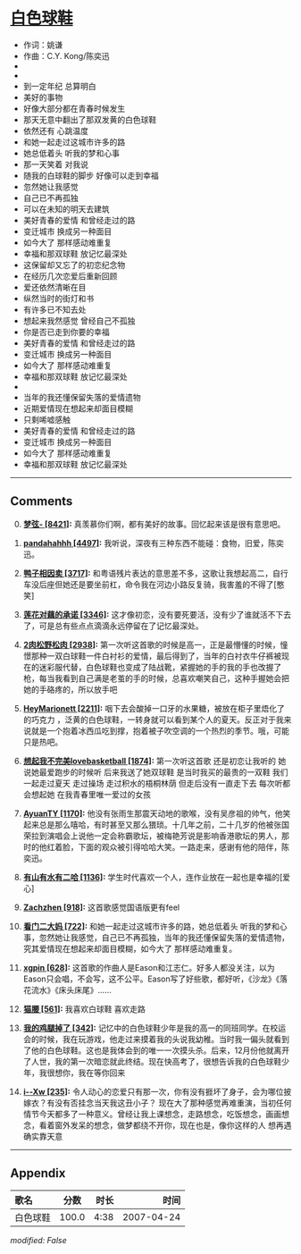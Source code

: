 # [白色球鞋](https://music.163.com/song?id=65546)

* 作词：姚谦
* 作曲：C.Y. Kong/陈奕迅
*
*
* 到一定年纪 总算明白
* 美好的事物
* 好像大部分都在青春时候发生
* 那天无意中翻出了那双发黄的白色球鞋
* 依然还有 心跳温度
* 和她一起走过这城市许多的路
* 她总低着头 听我的梦和心事
* 那一天笑着 对我说
* 随我的白球鞋的脚步 好像可以走到幸福
* 忽然她让我感觉
* 自己已不再孤独
* 可以在未知的明天去建筑
* 美好青春的爱情 和曾经走过的路
* 变迁城市 换成另一种面目
* 如今大了 那样感动难重复
* 幸福和那双球鞋 放记忆最深处
* 这保留却又忘了的初恋纪念物
* 在经历几次恋爱后重新回顾
* 爱还依然清晰在目
* 纵然当时的街灯和书
* 有许多已不知去处
* 想起来我然感觉 曾经自己不孤独
* 你是否已走到你要的幸福
* 美好青春的爱情 和曾经走过的路
* 变迁城市 换成另一种面目
* 如今大了 那样感动难重复
* 幸福和那双球鞋 放记忆最深处
* 
* 当年的我还懂保留失落的爱情遗物
* 近期爱情现在想起来却面目模糊
* 只剩唏嘘感触
* 美好青春的爱情 和曾经走过的路
* 变迁城市 换成另一种面目
* 如今大了 那样感动难重复
* 幸福和那双球鞋 放记忆最深处


---

## Comments
0. **[梦弦- \[8421\]](https://music.163.com/#/user/home?id=52431276):** 真羡慕你们啊，都有美好的故事。回忆起来该是很有意思吧。

1. **[pandahahhh \[4497\]](https://music.163.com/#/user/home?id=128236540):** 我听说，深夜有三种东西不能碰：食物，旧爱，陈奕迅。

2. **[鸭子相因卖 \[3717\]](https://music.163.com/#/user/home?id=7314155):** 和粤语残片表达的意思差不多，这歌让我想起高二，自行车没后座但她还是要坐前杠，命令我在河边小路反复骑，我害羞的不得了[憨笑]

3. **[莲花对藕的承诺 \[3346\]](https://music.163.com/#/user/home?id=63816817):** 这才像初恋，没有要死要活，没有少了谁就活不下去了，可是总有些点点滴滴永远停留在了记忆最深处。

4. **[2肉松野松肉 \[2938\]](https://music.163.com/#/user/home?id=109125892):** 第一次听这首歌的时候是高一，正是最懵懂的时候，憧憬那种一双白球鞋一件白衬衫的爱情，最后得到了，当年的白衬衣牛仔裤被现在的迷彩服代替，白色球鞋也变成了陆战靴，紧握她的手的我的手也改握了枪，每当我看到自己满是老茧的手的时候，总喜欢嘲笑自己，这种手握她会把她的手硌疼的，所以放手吧

5. **[HeyMarionett \[2211\]](https://music.163.com/#/user/home?id=34439836):** 咽下去会酸掉一口牙的水果糖，被放在柜子里焐化了的巧克力 ，泛黄的白色球鞋，一转身就可以看到某个人的夏天。反正对于我来说就是一个抱着冰西瓜吃到撑，抱着被子吹空调的一个热烈的季节。哦，可能只是热吧。

6. **[想起我不完美lovebasketball \[1874\]](https://music.163.com/#/user/home?id=68234566):** 第一次听这首歌   还是初恋让我听的   她说她最爱跑步的时候听   后来我送了她双球鞋  是当时我买的最贵的一双鞋   我们一起走过夏天  走过操场  走过积水的梧桐林荫   但走后没有一直走下去  每次听都会想起她   在我青春里唯一爱过的女孩

7. **[AyuanTY \[1170\]](https://music.163.com/#/user/home?id=372447302):** 他没有张雨生那震天动地的歌喉，没有吴彦祖的帅气，他笑起来总是那么嘻哈，有时甚至又那么猥琐。十几年之前，二十几岁的他被张国荣拉到演唱会上说他一定会称霸歌坛，被梅艳芳说是影响香港歌坛的男人，那时的他红着脸，下面的观众被引得哈哈大笑。一路走来，感谢有他的陪伴，陈奕迅。 ​

8. **[有山有水有二哈 \[1136\]](https://music.163.com/#/user/home?id=137283056):** 学生时代喜欢一个人，连作业放在一起也是幸福的[爱心]

9. **[Zachzhen \[918\]](https://music.163.com/#/user/home?id=54675109):** 这首歌感觉国语版更有feel

10. **[看门二大妈 \[722\]](https://music.163.com/#/user/home?id=5847519):** 和她一起走过这城市许多的路，她总低着头 听我的梦和心事，忽然她让我感觉，自己已不再孤独，当年的我还懂保留失落的爱情遗物，究其爱情现在想起来却面目模糊，如今大了 那样感动难重复。

11. **[xgpin \[628\]](https://music.163.com/#/user/home?id=76118649):** 这首歌的作曲人是Eason和江志仁。好多人都没关注，以为Eason只会唱，不会写，这不公平。Eason写了好些歌，都好听，《沙龙》《落花流水》《床头床尾》……

12. **[猫腰 \[561\]](https://music.163.com/#/user/home?id=61691407):** 我喜欢白球鞋 喜欢走路 

13. **[我的鸡腿掉了 \[342\]](https://music.163.com/#/user/home?id=321495127):** 记忆中的白色球鞋少年是我的高一的同班同学。在校运会的时候，我在玩游戏，他走过来摸着我的头说我幼稚。当时我一偏头就看到了他的白色球鞋。这也是我体会到的唯一一次摸头杀。后来，12月份他就离开了人世，我的第一次暗恋就此终结。现在快高考了，很想告诉我的白色球鞋少年，我很想你，我在等你回来

14. **[i--Xw \[235\]](https://music.163.com/#/user/home?id=400566159):** 令人动心的恋爱只有那一次，你有没有捱坏了身子，会为哪位披嫁衣？有没有否挂念当天我这丑小子？ 现在大了那种感觉再难重演，当初任何情节今天都多了一种意义。曾经让我上课想念，走路想念，吃饭想念，画画想念，看着窗外发呆的想念，做梦都绕不开你，现在也是，像你这样的人 想再遇确实靠天意



---

## Appendix

|歌名|分数|时长|时间|
|:---|:---:|---:|---:|
|白色球鞋|100.0|4:38|2007-04-24

*modified: False*